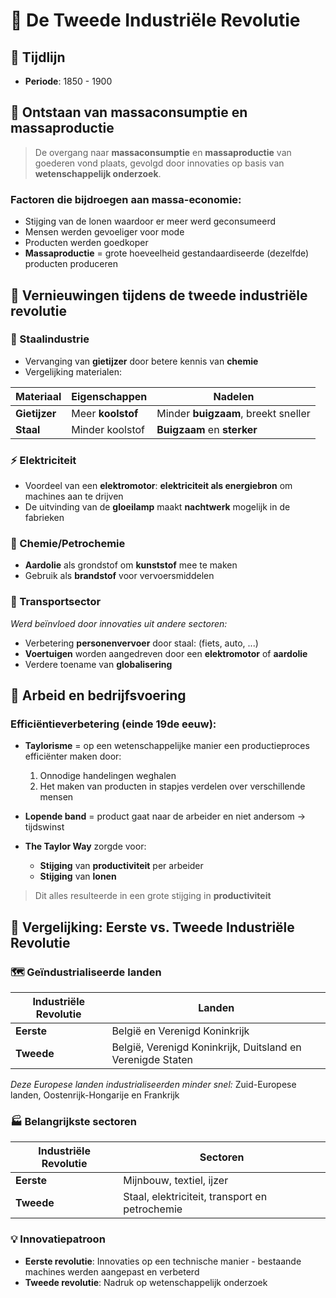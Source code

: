 # 🔌 De Tweede Industriële Revolutie

## 📅 Tijdlijn
- **Periode**: 1850 - 1900

## 🛒 Ontstaan van massaconsumptie en massaproductie

> De overgang naar **massaconsumptie** en **massaproductie** van goederen vond plaats, gevolgd door innovaties op basis van **wetenschappelijk onderzoek**.

### Factoren die bijdroegen aan massa-economie:
- Stijging van de lonen waardoor er meer werd geconsumeerd
- Mensen werden gevoeliger voor mode
- Producten werden goedkoper
- **Massaproductie** = grote hoeveelheid gestandaardiseerde (dezelfde) producten produceren

## 🔬 Vernieuwingen tijdens de tweede industriële revolutie

### 🔩 Staalindustrie
- Vervanging van **gietijzer** door betere kennis van **chemie**
- Vergelijking materialen:
  
| Materiaal | Eigenschappen | Nadelen |
|-----------|--------------|---------|
| **Gietijzer** | Meer **koolstof** | Minder **buigzaam**, breekt sneller |
| **Staal** | Minder koolstof | **Buigzaam** en **sterker** |

### ⚡ Elektriciteit
- Voordeel van een **elektromotor**: **elektriciteit als energiebron** om machines aan te drijven
- De uitvinding van de **gloeilamp** maakt **nachtwerk** mogelijk in de fabrieken

### 🧪 Chemie/Petrochemie
- **Aardolie** als grondstof om **kunststof** mee te maken
- Gebruik als **brandstof** voor vervoersmiddelen

### 🚂 Transportsector
*Werd beïnvloed door innovaties uit andere sectoren:*
- Verbetering **personenvervoer** door staal: (fiets, auto, ...)
- **Voertuigen** worden aangedreven door een **elektromotor** of **aardolie**
- Verdere toename van **globalisering**

## 👷 Arbeid en bedrijfsvoering

### Efficiëntieverbetering (einde 19de eeuw):
- **Taylorisme** = op een wetenschappelijke manier een productieproces efficiënter maken door:
  1. Onnodige handelingen weghalen
  2. Het maken van producten in stapjes verdelen over verschillende mensen

- **Lopende band** = product gaat naar de arbeider en niet andersom → tijdswinst
  
- **The Taylor Way** zorgde voor:
  - **Stijging** van **productiviteit** per arbeider
  - **Stijging** van **lonen**

> Dit alles resulteerde in een grote stijging in **productiviteit**

## 🔄 Vergelijking: Eerste vs. Tweede Industriële Revolutie

### 🗺️ Geïndustrialiseerde landen

| Industriële Revolutie | Landen |
|-----------------------|--------|
| **Eerste** | België en Verenigd Koninkrijk |
| **Tweede** | België, Verenigd Koninkrijk, Duitsland en Verenigde Staten |

*Deze Europese landen industrialiseerden minder snel:* Zuid-Europese landen, Oostenrijk-Hongarije en Frankrijk

### 🏭 Belangrijkste sectoren

| Industriële Revolutie | Sectoren |
|-----------------------|---------|
| **Eerste** | Mijnbouw, textiel, ijzer |
| **Tweede** | Staal, elektriciteit, transport en petrochemie |

### 💡 Innovatiepatroon
- **Eerste revolutie**: Innovaties op een technische manier - bestaande machines werden aangepast en verbeterd
- **Tweede revolutie**: Nadruk op wetenschappelijk onderzoek